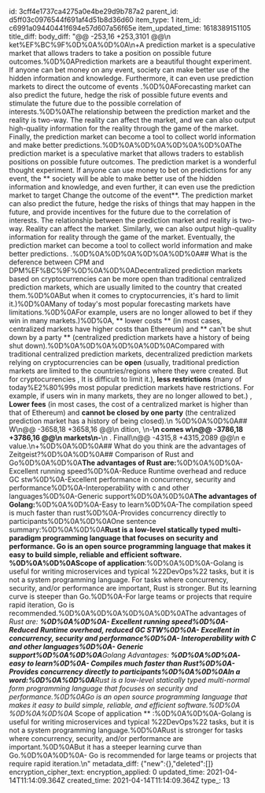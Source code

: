 id: 3cff4e1737ca4275a0e4be29d9b787a2
parent_id: d5ff03c0976544f691af4d51b8d36d60
item_type: 1
item_id: c6991a09440441f694e57d607a56f65e
item_updated_time: 1618389151105
title_diff: 
body_diff: "@@ -253,16 +253,3101 @@\\n ket%EF%BC%9F%0D%0A%0D%0A\\n+A prediction market is a speculative market that allows traders to take a position on possible future outcomes.%0D%0APrediction markets are a beautiful thought experiment. If anyone can bet money on any event, society can make better use of the hidden information and knowledge. Furthermore, it can even use prediction markets to direct the outcome of events .%0D%0AForecasting market can also predict the future, hedge the risk of possible future events and stimulate the future due to the possible correlation of interests.%0D%0AThe relationship between the prediction market and the reality is two-way. The reality can affect the market, and we can also output high-quality information for the reality through the game of the market. Finally, the prediction market can become a tool to collect world information and make better predictions.%0D%0A%0D%0A%0D%0A%0D%0AThe prediction market is a speculative market that allows traders to establish positions on possible future outcomes. The prediction market is a wonderful thought experiment. If anyone can use money to bet on predictions for any event, the ** society will be able to make better use of the hidden information and knowledge, and even further, it can even use the prediction market to target Change the outcome of the event**. The prediction market can also predict the future, hedge the risks of things that may happen in the future, and provide incentives for the future due to the correlation of interests. The relationship between the prediction market and reality is two-way. Reality can affect the market. Similarly, we can also output high-quality information for reality through the game of the market. Eventually, the prediction market can become a tool to collect world information and make better predictions. .%0D%0A%0D%0A%0D%0A%0D%0A## What is the deference between CPM and DPM%EF%BC%9F%0D%0A%0D%0ADecentralized prediction markets based on cryptocurrencies can be more open than traditional centralized prediction markets, which are usually limited to the country that created them.%0D%0ABut when it comes to cryptocurrencies, it's hard to limit it.)%0D%0AMany of today's most popular forecasting markets have limitations.%0D%0AFor example, users are no longer allowed to bet if they win in many markets.)%0D%0A, ** lower costs ** (in most cases, centralized markets have higher costs than Ethereum) and ** can't be shut down by a party ** (centralized prediction markets have a history of being shut down).%0D%0A%0D%0A%0D%0A%0D%0ACompared with traditional centralized prediction markets, decentralized prediction markets relying on cryptocurrencies can be **open** (usually, traditional prediction markets are limited to the countries/regions where they were created. But for cryptocurrencies , It is difficult to limit it.), **less restrictions** (many of today%E2%80%99s most popular prediction markets have restrictions. For example, if users win in many markets, they are no longer allowed to bet.) , **Lower fees** (in most cases, the cost of a centralized market is higher than that of Ethereum) and **cannot be closed by one party** (the centralized prediction market has a history of being closed).\\n %0D%0A%0D%0A## W\\n@@ -3658,18 +3658,16 @@\\n dition, \\n-**\\n  comes w\\n@@ -3786,18 +3786,16 @@\\n  markets\\n-**\\n . Finall\\n@@ -4315,8 +4315,2089 @@\\n e value.\\n+%0D%0A%0D%0A## What do you think are the advantages of Zeitgeist?%0D%0A%0D%0A## Comparison of Rust and Go%0D%0A%0D%0A**The advantages of Rust are:**%0D%0A%0D%0A-Excellent running speed%0D%0A-Reduce Runtime overhead and reduce GC stw%0D%0A-Excellent performance in concurrency, security and performance%0D%0A-Interoperability with c and other languages%0D%0A-Generic support%0D%0A%0D%0A**The advantages of Golang:**%0D%0A%0D%0A-Easy to learn%0D%0A-The compilation speed is much faster than rust%0D%0A-Provides concurrency directly to participants%0D%0A%0D%0AOne sentence summary:%0D%0A%0D%0A**Rust is a low-level statically typed multi-paradigm programming language that focuses on security and performance. Go is an open source programming language that makes it easy to build simple, reliable and efficient software. **%0D%0A%0D%0A**Scope of application**:%0D%0A%0D%0A-Golang is useful for writing microservices and typical %22DevOps%22 tasks, but it is not a system programming language. For tasks where concurrency, security, and/or performance are important, Rust is stronger. But its learning curve is steeper than Go.%0D%0A-For large teams or projects that require rapid iteration, Go is recommended.%0D%0A%0D%0A%0D%0A%0D%0AThe advantages of **Rust are: **%0D%0A%0D%0A- Excellent running speed%0D%0A- Reduced Runtime overhead, reduced GC STW%0D%0A- Excellent in concurrency, security and performance%0D%0A- Interoperability with C and other languages%0D%0A- Generic support%0D%0A%0D%0A**Golang Advantages: **%0D%0A%0D%0A- easy to learn%0D%0A- Compiles much faster than Rust%0D%0A- Provides concurrency directly to participants%0D%0A%0D%0AIn a word:%0D%0A%0D%0A**Rust is a low-level statically typed multi-normal form programming language that focuses on security and performance.%0D%0AGo is an open source programming language that makes it easy to build simple, reliable, and efficient software.%0D%0A* *%0D%0A%0D%0A** Scope of application ** :%0D%0A%0D%0A-Golang is useful for writing microservices and typical %22DevOps%22 tasks, but it is not a system programming language.%0D%0ARust is stronger for tasks where concurrency, security, and/or performance are important.%0D%0ABut it has a steeper learning curve than Go.%0D%0A%0D%0A- Go is recommended for large teams or projects that require rapid iteration.\\n"
metadata_diff: {"new":{},"deleted":[]}
encryption_cipher_text: 
encryption_applied: 0
updated_time: 2021-04-14T11:14:09.364Z
created_time: 2021-04-14T11:14:09.364Z
type_: 13